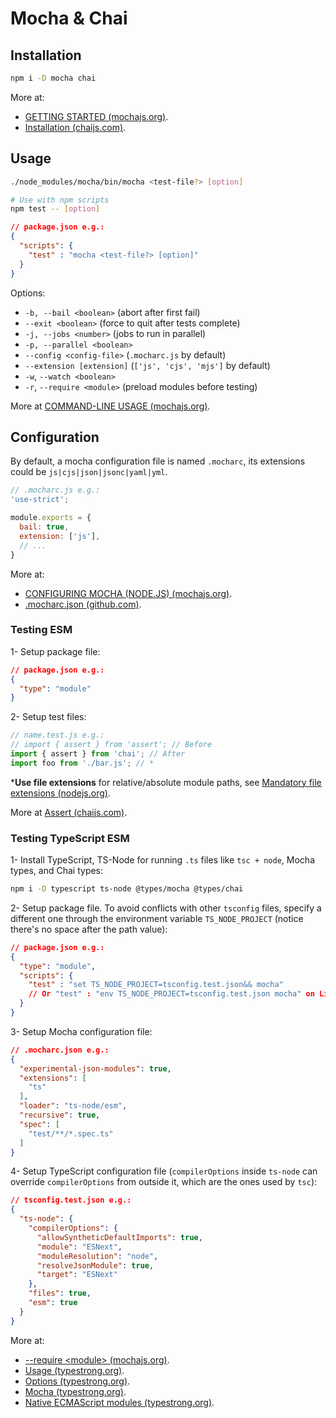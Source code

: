 # Mocha & Chai

## Installation

```bash
npm i -D mocha chai
```

More at:

- [GETTING STARTED (mochajs.org)](https://mochajs.org/#getting-started).
- [Installation (chaijs.com)](https://www.chaijs.com/guide/installation/).

## Usage

```bash
./node_modules/mocha/bin/mocha <test-file?> [option]
```

```bash
# Use with npm scripts
npm test -- [option]
```

```json
// package.json e.g.:
{
  "scripts": {
    "test" : "mocha <test-file?> [option]"
  }
}
```

Options:

- `-b, --bail <boolean>` (abort after first fail)
- `--exit <boolean>` (force to quit after tests complete)
- `-j, --jobs <number>` (jobs to run in parallel)
- `-p, --parallel <boolean>`
- `--config <config-file>` (`.mocharc.js` by default)
- `--extension [extension]` (`['js', 'cjs', 'mjs']` by default)
- `-w`, `--watch <boolean>`
- `-r`, `--require <module>` (preload modules before testing)

More at [COMMAND-LINE USAGE (mochajs.org)](https://mochajs.org/#command-line-usage).

## Configuration

By default, a mocha configuration file is named `.mocharc`, its extensions could be `js|cjs|json|jsonc|yaml|yml`.

```javascript
// .mocharc.js e.g.:
'use-strict';

module.exports = {
  bail: true,
  extension: ['js'],
  // ...
}
```

More at:

- [CONFIGURING MOCHA (NODE.JS) (mochajs.org)](https://mochajs.org/#configuring-mocha-nodejs).
- [.mocharc.json (github.com)](https://github.com/mochajs/mocha/blob/master/example/config/.mocharc.json).

### Testing ESM

1- Setup package file:

```json
// package.json e.g.:
{
  "type": "module"
}
```

2- Setup test files:

```javascript
// name.test.js e.g.:
// import { assert } from 'assert'; // Before
import { assert } from 'chai'; // After
import foo from './bar.js'; // *
```

\***Use file extensions** for relative/absolute module paths, see [Mandatory file extensions (nodejs.org)](https://nodejs.org/api/esm.html#mandatory-file-extensions).

More at [Assert (chaijs.com)](https://www.chaijs.com/api/assert/).

### Testing TypeScript ESM

1- Install TypeScript, TS-Node for running `.ts` files like `tsc + node`, Mocha types, and Chai types:

```bash
npm i -D typescript ts-node @types/mocha @types/chai
```

2- Setup package file. To avoid conflicts with other `tsconfig` files, specify a different one through the environment variable `TS_NODE_PROJECT` (notice there's no space after the path value):

```json
// package.json e.g.:
{
  "type": "module",
  "scripts": {
    "test" : "set TS_NODE_PROJECT=tsconfig.test.json&& mocha"
    // Or "test" : "env TS_NODE_PROJECT=tsconfig.test.json mocha" on Linux/Mac?
  }
}
```

3- Setup Mocha configuration file:

```json
// .mocharc.json e.g.:
{
  "experimental-json-modules": true,
  "extensions": [
    "ts"
  ],
  "loader": "ts-node/esm",
  "recursive": true,
  "spec": [
    "test/**/*.spec.ts"
  ]
}
```

4- Setup TypeScript configuration file (`compilerOptions` inside `ts-node` can override `compilerOptions` from outside it, which are the ones used by `tsc`):

```json
// tsconfig.test.json e.g.:
{
  "ts-node": {
    "compilerOptions": {
      "allowSyntheticDefaultImports": true,
      "module": "ESNext",
      "moduleResolution": "node",
      "resolveJsonModule": true,
      "target": "ESNext"
    },
    "files": true,
    "esm": true
  }
}
```

More at:

- [--require \<module> (mochajs.org)](https://mochajs.org/#-require-module-r-module).
- [Usage (typestrong.org)](https://typestrong.org/ts-node/docs/usage).
- [Options (typestrong.org)](https://typestrong.org/ts-node/docs/options).
- [Mocha (typestrong.org)](https://typestrong.org/ts-node/docs/recipes/mocha).
- [Native ECMAScript modules (typestrong.org)](https://typestrong.org/ts-node/docs/imports/#native-ecmascript-modules).
